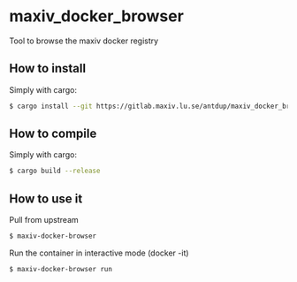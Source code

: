 # maxiv_docker_browser

Tool to browse the maxiv docker registry

## How to install
Simply with cargo:
```bash
$ cargo install --git https://gitlab.maxiv.lu.se/antdup/maxiv_docker_browser
```

## How to compile
Simply with cargo:
```bash
$ cargo build --release
```

## How to use it
Pull from upstream
```bash
$ maxiv-docker-browser
```

Run the container in interactive mode (docker -it)
```bash
$ maxiv-docker-browser run
```

